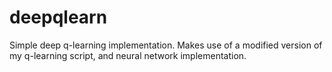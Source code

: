 # deepqlearn
Simple deep q-learning implementation. Makes use of a modified version of my q-learning script, and neural network implementation.
